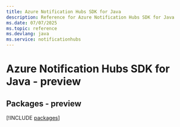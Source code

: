 ```yaml
---
title: Azure Notification Hubs SDK for Java
description: Reference for Azure Notification Hubs SDK for Java
ms.date: 07/07/2025
ms.topic: reference
ms.devlang: java
ms.service: notificationhubs
---
```

# Azure Notification Hubs SDK for Java - preview
## Packages - preview
[!INCLUDE [packages](notification-hubs-index.md)]